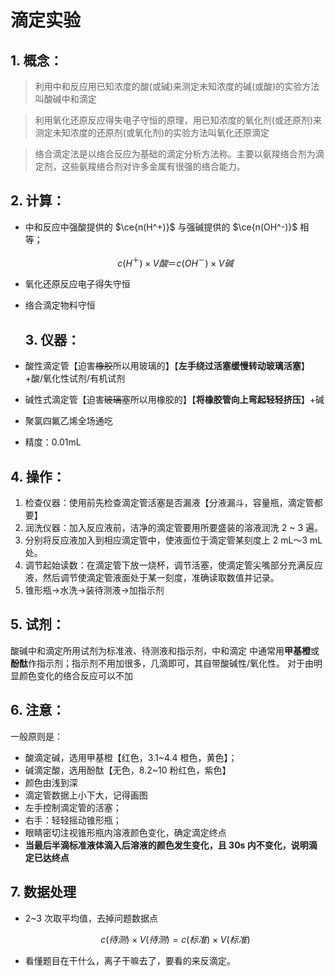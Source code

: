 # 滴定实验

## 1. 概念：

> 利用中和反应用已知浓度的酸(或碱)来测定未知浓度的碱(或酸)的实验方法叫酸碱中和滴定

> 利用氧化还原反应得失电子守恒的原理，用已知浓度的氧化剂(或还原剂)来测定未知浓度的还原剂(或氧化剂)的实验方法叫氧化还原滴定

> 络合滴定法是以络合反应为基础的滴定分析方法称。主要以氨羧络合剂为滴定剂，这些氨羧络合剂对许多金属有很强的络合能力。

## 2. 计算：

- 中和反应中强酸提供的 $\ce{n(H^+)}$ 与强碱提供的 $\ce{n(OH^-)}$ 相等；
  
  $$
  c(H^{＋})×V 酸＝c(OH^{－})×V 碱
  $$

- 氧化还原反应电子得失守恒

- 络合滴定物料守恒
  
  ## 3. 仪器：

- 酸性滴定管【迫害~~橡胶~~所以用玻璃的】【**左手绕过活塞缓慢转动玻璃活塞**】+酸/氧化性试剂/有机试剂

- 碱性式滴定管【迫害~~玻璃塞~~所以用橡胶的】【**将橡胶管向上弯起轻轻挤压**】+碱

- 聚氯四氟乙烯全场通吃

- 精度：0.01mL

## 4. 操作：

1. 检查仪器：使用前先检查滴定管活塞是否漏液【分液漏斗，容量瓶，滴定管都要】
2. 润洗仪器：加入反应液前，洁净的滴定管要用所要盛装的溶液润洗 2 ~ 3 遍。
3. 分别将反应液加入到相应滴定管中，使液面位于滴定管某刻度上 2 mL～3 mL 处。
4. 调节起始读数：在滴定管下放一烧杯，调节活塞，使滴定管尖嘴部分充满反应液，然后调节使滴定管液面处于某一刻度，准确读取数值并记录。
5. 锥形瓶→水洗→装待测液→加指示剂

## 5. 试剂：

酸碱中和滴定所用试剂为标准液、待测液和指示剂，中和滴定
中通常用**甲基橙**或**酚酞**作指示剂；指示剂不用加很多，几滴即可，其自带酸碱性/氧化性。
对于由明显颜色变化的络合反应可以不加

## 6. 注意：

一般原则是：

- 酸滴定碱，选用甲基橙【红色，3.1~4.4 橙色，黄色】；
- 碱滴定酸，选用酚酞【无色，8.2~10 粉红色，紫色】
- 颜色由浅到深
- 滴定管数据上小下大，记得画图
- 左手控制滴定管的活塞；
- 右手：轻轻摇动锥形瓶；
- 眼睛密切注视锥形瓶内溶液颜色变化，确定滴定终点
- **当最后半滴标准液体滴入后溶液的颜色发生变化，且 30s 内不变化，说明滴定已达终点**

## 7. 数据处理

- 2~3 次取平均值，去掉问题数据点
  
  $$
  c(待测) \times V(待测) = c(标准) \times V(标准)
  $$

- 看懂题目在干什么，离子干嘛去了，要看的来反滴定。
